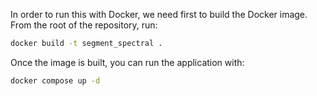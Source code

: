 In order to run this with Docker, we need first to build the Docker image.
From the root of the repository, run:
```sh
docker build -t segment_spectral .
```

Once the image is built, you can run the application with:
```sh
docker compose up -d
```